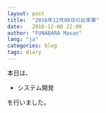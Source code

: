 ```yaml
---
layout: post
title:  "2016年12月08日の出来事"
date:   2016-12-08 22:00
author: "FUNABARA Masao"
lang: "ja"
categories: blog
tags: diary
---
```


本日は、

* システム開発

を行いました。
